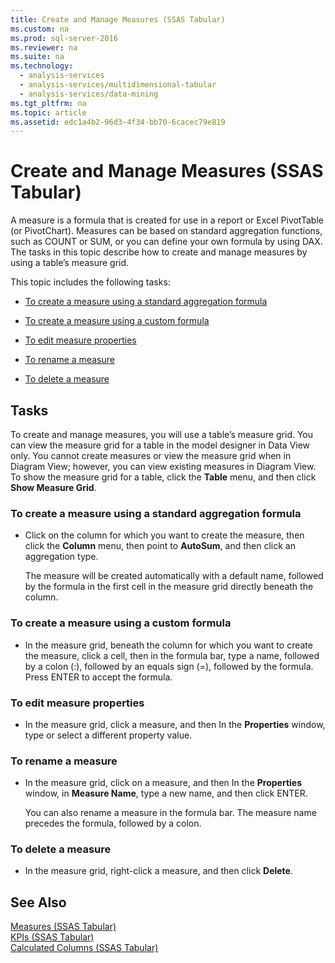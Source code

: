 ```yaml
---
title: Create and Manage Measures (SSAS Tabular)
ms.custom: na
ms.prod: sql-server-2016
ms.reviewer: na
ms.suite: na
ms.technology: 
  - analysis-services
  - analysis-services/multidimensional-tabular
  - analysis-services/data-mining
ms.tgt_pltfrm: na
ms.topic: article
ms.assetid: edc1a4b2-96d3-4f34-bb70-6cacec79e819
---
```

# Create and Manage Measures (SSAS Tabular)
  A measure is a formula that is created for use in a report or Excel PivotTable \(or PivotChart\). Measures can be based on standard aggregation functions, such as COUNT or SUM, or you can define your own formula by using DAX. The tasks in this topic describe how to create and manage measures by using a table’s measure grid.  
  
 This topic includes the following tasks:  
  
-   [To create a measure using a standard aggregation formula](#bkmk_create_stand)  
  
-   [To create a measure using a custom formula](#bkmk_create_custom)  
  
-   [To edit measure properties](#bkmk_edit)  
  
-   [To rename a measure](#bkmk_rename)  
  
-   [To delete a measure](#bkmk_delete)  
  
## Tasks  
 To create and manage measures, you will use a table’s measure grid. You can view the measure grid for a table in the model designer in Data View only. You cannot create measures or view the measure grid when in Diagram View; however, you can view existing measures in Diagram View. To show the measure grid for a table, click the **Table** menu, and then click **Show Measure Grid**.  
  
###  <a name="bkmk_create_stand"></a> To create a measure using a standard aggregation formula  
  
-   Click on the column for which you want to create the measure, then click the **Column** menu, then point to **AutoSum**, and then click an aggregation type.  
  
     The measure will be created automatically with a default name, followed by the formula in the first cell in the measure grid directly beneath the column.  
  
###  <a name="bkmk_create_custom"></a> To create a measure using a custom formula  
  
-   In the measure grid, beneath the column for which you want to create the measure, click a cell, then in the formula bar, type a name, followed by a colon \(:\), followed by an equals sign \(\=\), followed by the formula. Press ENTER to accept the formula.  
  
###  <a name="bkmk_edit"></a> To edit measure properties  
  
-   In the measure grid, click a measure, and then In the **Properties** window, type or select a different property value.  
  
###  <a name="bkmk_rename"></a> To rename a measure  
  
-   In the measure grid, click on a measure, and then In the **Properties** window, in **Measure Name**, type a new name, and then click ENTER.  
  
     You can also rename a measure in the formula bar. The measure name precedes the formula, followed by a colon.  
  
###  <a name="bkmk_delete"></a> To delete a measure  
  
-   In the measure grid, right\-click a measure, and then click **Delete**.  
  
## See Also  
 [Measures &#40;SSAS Tabular&#41;](../Topic/Measures%20\(SSAS%20Tabular\).md)   
 [KPIs &#40;SSAS Tabular&#41;](../Topic/KPIs%20\(SSAS%20Tabular\).md)   
 [Calculated Columns &#40;SSAS Tabular&#41;](../Topic/Calculated%20Columns%20\(SSAS%20Tabular\).md)  
  
  